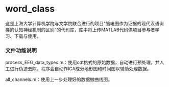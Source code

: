 # word_class

这是上海大学计算机学院与文学院联合进行的项目“脑电图作为证据的现代汉语词类的认知神经机制的区别”的代码库，库中将上传MATLAB代码供项目参与者学习、下载与使用。

### 文件功能说明
process_EEG_data_types.m：使用cdt格式的原始数据，自动进行预处理，并人工进行伪迹去除。程序会自动作ICA成分地形图和时间图以辅助处理数据。

all_channels.m：使用上一步处理好的数据做曲线图。